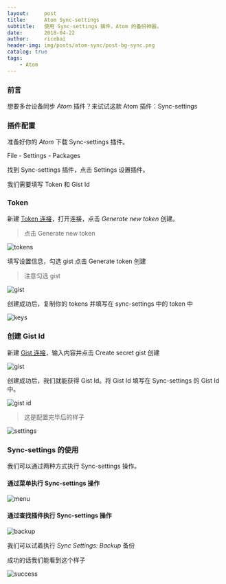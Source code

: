 ```yaml
---
layout:     post
title:      Atom Sync-settings
subtitle:   使用 Sync-settings 插件，Atom 的备份神器。
date:       2018-04-22
author:     ricebai
header-img: img/posts/atom-sync/post-bg-sync.png
catalog: true
tags:
    - Atom
---
```



### 前言

想要多台设备同步 *Atom* 插件？来试试这款 Atom 插件：Sync-settings

### 插件配置

准备好你的 *Atom* 下载 Sync-settings 插件。

File - Settings - Packages

找到 Sync-settings 插件，点击 Settings 设置插件。

我们需要填写 Token 和 Gist Id

### Token

新建 [Token 连接](https://github.com/settings/tokens/new)，打开连接，点击 *Generate new token* 创建。

> 点击 Generate new token

![tokens](https://ricebai.github.io/img/posts/atom-sync/sync-tokens.jpg)

填写设置信息，勾选 gist 点击 Generate token 创建

> 注意勾选 gist

![gist](https://ricebai.github.io/img/posts/atom-sync/sync-token-settings.jpg)

创建成功后，复制你的 tokens 并填写在 sync-settings 中的 token 中

![keys](https://ricebai.github.io/img/posts/atom-sync/tokens-key.jpg)

### 创建 Gist Id

新建 [Gist 连接](https://gist.github.com/)，输入内容并点击 Create secret gist 创建

![gist](https://ricebai.github.io/img/posts/atom-sync/sync-gist.jpg)

创建成功后，我们就能获得 Gist Id。将 Gist Id 填写在 Sync-settings 的 Gist Id 中。

![gist id](https://ricebai.github.io/img/posts/atom-sync/gist-key.jpg)

> 这是配置完毕后的样子

![settings](https://ricebai.github.io/img/posts/atom-sync/sync-settings.jpg)

### Sync-settings 的使用

我们可以通过两种方式执行 Sync-settings 操作。

#### 通过菜单执行 Sync-settings 操作

![menu](https://ricebai.github.io/img/posts/atom-sync/sync-menu.jpg)

#### 通过查找插件执行 Sync-settings 操作

![backup](https://ricebai.github.io/img/posts/atom-sync/sync.jpg)

我们可以试着执行 *Sync Settings: Backup* 备份

成功的话我们能看到这个样子

![success](https://ricebai.github.io/img/posts/atom-sync/sync-success.jpg)
